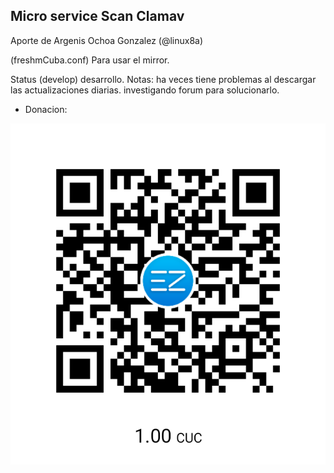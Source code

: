## Micro service Scan Clamav 

Aporte de Argenis Ochoa Gonzalez (@linux8a)

(freshmCuba.conf) Para usar el mirror.


Status (develop) desarrollo.
Notas: ha veces tiene problemas al descargar las actualizaciones diarias. investigando forum para solucionarlo.


* Donacion:

![Donacion](../.donacion.png)
